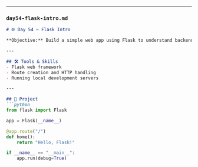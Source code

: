
---

### `day54-flask-intro.md`

```markdown
# 🌐 Day 54 — Flask Intro

**Objective:** Build a simple web app using Flask to understand backend basics.  

---

## 🛠️ Tools & Skills
- Flask web framework  
- Route creation and HTTP handling  
- Running local development servers  

---

## 🚀 Project
```python
from flask import Flask

app = Flask(__name__)

@app.route("/")
def home():
    return "Hello, Flask!"

if __name__ == "__main__":
    app.run(debug=True)
